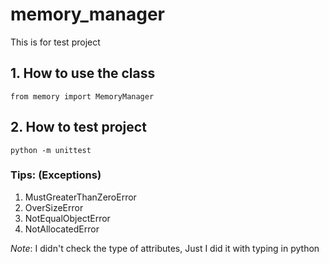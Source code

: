 # memory_manager
This is for test project

## 1. How to use the class
    from memory import MemoryManager

## 2. How to test project
    python -m unittest 


### Tips: (Exceptions)

1. MustGreaterThanZeroError
2. OverSizeError
3. NotEqualObjectError
4. NotAllocatedError

_*Note*_: I didn't check the type of attributes, Just I did it with typing in python
    
